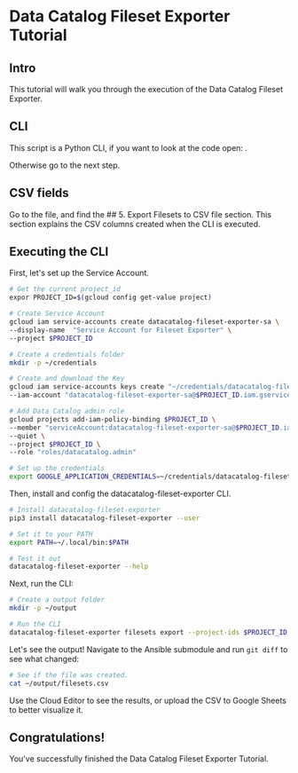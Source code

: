 <!---
Note: This tutorial is meant for Google Cloud Shell, and can be opened by going to
http://gstatic.com/cloudssh/images/open-btn.svg)](https://console.cloud.google.com/cloudshell/open?git_repo=https://github.com/mesmacosta/datacatalog-fileset-exporter&tutorial=TUTORIAL.md--->
# Data Catalog Fileset Exporter Tutorial

<!-- TODO: analytics id? -->
<walkthrough-author name="mesmacosta@gmail.com" tutorialName="Data Catalog Fileset Exporter Tutorial" repositoryUrl="https://github.com/mesmacosta/datacatalog-fileset-exporter"></walkthrough-author>

## Intro

This tutorial will walk you through the execution of the Data Catalog Fileset Exporter.

## CLI

This script is a Python CLI, if you want to look at the code open:
<walkthrough-editor-open-file filePath="cloudshell_open/datacatalog-fileset-exporter/src/datacatalog_fileset_exporter/datacatalog_fileset_exporter_cli.py"
                              text="datacatalog_fileset_exporter_cli.py">
</walkthrough-editor-open-file>.

Otherwise go to the next step.

## CSV fields

Go to the
<walkthrough-editor-open-file filePath="datacatalog-fileset-exporter/README.md" text="README.md">
</walkthrough-editor-open-file> file, and find the ## 5. Export Filesets to CSV file section.
This section explains the CSV columns created when the CLI is executed.

## Executing the CLI

First, let's set up the Service Account.

```bash
# Get the current project_id
expor PROJECT_ID=$(gcloud config get-value project)

# Create Service Account
gcloud iam service-accounts create datacatalog-fileset-exporter-sa \
--display-name  "Service Account for Fileset Exporter" \
--project $PROJECT_ID

# Create a credentials folder
mkdir -p ~/credentials

# Create and download the Key
gcloud iam service-accounts keys create "~/credentials/datacatalog-fileset-exporter-sa.json" \
--iam-account "datacatalog-fileset-exporter-sa@$PROJECT_ID.iam.gserviceaccount.com"

# Add Data Catalog admin role
gcloud projects add-iam-policy-binding $PROJECT_ID \
--member "serviceAccount:datacatalog-fileset-exporter-sa@$PROJECT_ID.iam.gserviceaccount.com" \
--quiet \
--project $PROJECT_ID \
--role "roles/datacatalog.admin"

# Set up the credentials
export GOOGLE_APPLICATION_CREDENTIALS=~/credentials/datacatalog-fileset-exporter-sa.json
```

Then, install and config the datacatalog-fileset-exporter CLI.
```bash
# Install datacatalog-fileset-exporter
pip3 install datacatalog-fileset-exporter --user

# Set it to your PATH
export PATH=~/.local/bin:$PATH

# Test it out
datacatalog-fileset-exporter --help
```

Next, run the CLI:
```bash
# Create a output folder
mkdir -p ~/output

# Run the CLI
datacatalog-fileset-exporter filesets export --project-ids $PROJECT_ID --file-path ~/output/filesets.csv
```

Let's see the output! Navigate to the Ansible submodule and run `git diff` to see what changed:
```bash
# See if the file was created.
cat ~/output/filesets.csv
```
Use the Cloud Editor to see the results, or upload the CSV to Google Sheets to better visualize it.

## Congratulations!

<walkthrough-conclusion-trophy></walkthrough-conclusion-trophy>

You've successfully finished the Data Catalog Fileset Exporter Tutorial.
